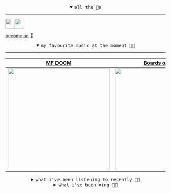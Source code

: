 <details open>

<summary align="center"><samp>all the 🥚s</samp></summary>
<hr />

<a href="https://github.com/pvinis"><img src="https://avatars.githubusercontent.com/u/100233?s=90&v=4" width="30" height="30" /><a href="https://github.com/maxPugh"><img src="https://avatars.githubusercontent.com/u/46350013?s=90&u=52a601eaa2d272b35477d096fe782ebf0a8a1f68&v=4" width="30" height="30" />

<samp><a href="https://github.com/bitttttten/bitttttten/stargazers">become an 🥚</a></samp>

</details>

<details open>

<summary align="center"><samp>my favourite music at the moment 🎵🎶</samp></summary>
<hr />

<!-- toc -->

| [MF DOOM](https://open.spotify.com/artist/2pAWfrd7WFF3XhVt9GooDL)                                                                                                | [Boards of Canada](https://open.spotify.com/artist/2VAvhf61GgLYmC6C8anyX1)                                                                                       | [Four Tet](https://open.spotify.com/artist/7Eu1txygG6nJttLHbZdQOh)                                                                                               | [Freak Slug](https://open.spotify.com/artist/5wk7sY8GIg5ihSI09EbWeS)                                                                                             |
| ---------------------------------------------------------------------------------------------------------------------------------------------------------------- | ---------------------------------------------------------------------------------------------------------------------------------------------------------------- | ---------------------------------------------------------------------------------------------------------------------------------------------------------------- | ---------------------------------------------------------------------------------------------------------------------------------------------------------------- |
| [<img src="https://i.scdn.co/image/ab6761610000e5eb3e9a6caa41a80b9238a49784" width="320" height="auto">](https://open.spotify.com/artist/2pAWfrd7WFF3XhVt9GooDL) | [<img src="https://i.scdn.co/image/c0b33a8d211600d70dcda3077d6a582da34321b0" width="320" height="auto">](https://open.spotify.com/artist/2VAvhf61GgLYmC6C8anyX1) | [<img src="https://i.scdn.co/image/ab6761610000e5eb84e29d09b4917bec2700a0d7" width="320" height="auto">](https://open.spotify.com/artist/7Eu1txygG6nJttLHbZdQOh) | [<img src="https://i.scdn.co/image/ab6761610000e5eb8dc87134f60139beb2d308f3" width="320" height="auto">](https://open.spotify.com/artist/5wk7sY8GIg5ihSI09EbWeS) |

<!-- tocstop -->

</details>

<details>

<summary align="center"><samp>what i've been listening to recently 🎵🎶</samp></summary>
<hr />

<!-- toc -->

| [Otis<br />The Durutti Column](https://open.spotify.com/track/7A2yhrdnFspRjpX8RC8UW1)                                                                           | [Computer Love - 2009 Remaster<br />Kraftwerk](https://open.spotify.com/track/5BXBi5pLeJhblMVH2ltjpl)                                                           | [Dolphins Climb Onto Shore For…<br />Mica Levi, Oliver Coates](https://open.spotify.com/track/08iJ5b7hk9xCiPGVZTYC8Z)                                           | [Visit Croatia<br />Alabaster DePlume](https://open.spotify.com/track/6w5vubFkoq5BRs1WJL6rnx)                                                                   |
| --------------------------------------------------------------------------------------------------------------------------------------------------------------- | --------------------------------------------------------------------------------------------------------------------------------------------------------------- | --------------------------------------------------------------------------------------------------------------------------------------------------------------- | --------------------------------------------------------------------------------------------------------------------------------------------------------------- |
| [<img src="https://i.scdn.co/image/a6e0f4f2a3ad5b1785255b5d1a0a1b9a2987137f" width="320" height="auto">](https://open.spotify.com/track/7A2yhrdnFspRjpX8RC8UW1) | [<img src="https://i.scdn.co/image/ab6761610000e5ebc46999e5afaf35c91cbe652b" width="320" height="auto">](https://open.spotify.com/track/5BXBi5pLeJhblMVH2ltjpl) | [<img src="https://i.scdn.co/image/ab6761610000e5eb3ad4df19c8414f531cf6549c" width="320" height="auto">](https://open.spotify.com/track/08iJ5b7hk9xCiPGVZTYC8Z) | [<img src="https://i.scdn.co/image/ab6761610000e5eb0e96695e6063e6b0630d71aa" width="320" height="auto">](https://open.spotify.com/track/6w5vubFkoq5BRs1WJL6rnx) |

<!-- tocstop -->

</details>

<details>

<summary align="center"><samp>what i've been ❤️ing 🎵🎶</samp></summary>
<hr />

<!-- toc -->

| [A Walk<br />Tycho](https://open.spotify.com/album/4CBUbnGFz2iKFJjYqRIwst)                                                                                      | [The Sun Made the Sea Look Gold<br />Dylan Henner](https://open.spotify.com/album/3k1On4LCLG8owoBT9hT6k0)                                                       | [The Cloud Room<br />Pan-American](https://open.spotify.com/album/3i9PLGequXb2edTDu3wiY0)                                                                       | [What's Up Fatlip<br />Fatlip](https://open.spotify.com/album/3fwZatk1y2idQ00Ybn43TA)                                                                           |
| --------------------------------------------------------------------------------------------------------------------------------------------------------------- | --------------------------------------------------------------------------------------------------------------------------------------------------------------- | --------------------------------------------------------------------------------------------------------------------------------------------------------------- | --------------------------------------------------------------------------------------------------------------------------------------------------------------- |
| [<img src="https://i.scdn.co/image/ab67616d0000b273e3685463e9a139c239030e31" width="320" height="auto">](https://open.spotify.com/album/4CBUbnGFz2iKFJjYqRIwst) | [<img src="https://i.scdn.co/image/ab67616d0000b273c07c583d8da3b013d4d81c15" width="320" height="auto">](https://open.spotify.com/album/3k1On4LCLG8owoBT9hT6k0) | [<img src="https://i.scdn.co/image/ab67616d0000b273800cd4a44f228e0ee185703d" width="320" height="auto">](https://open.spotify.com/album/3i9PLGequXb2edTDu3wiY0) | [<img src="https://i.scdn.co/image/ab67616d0000b273c0e3a11e1ef5eb7cdf344c20" width="320" height="auto">](https://open.spotify.com/album/3fwZatk1y2idQ00Ybn43TA) |

<!-- tocstop -->

</details>
